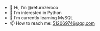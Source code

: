 - 👋 Hi, I’m @returnzerooo
- 👀 I’m interested in Python
- 🌱 I’m currently learning MySQL
- 📫 How to reach me: 512069746@qq.com

<!---
returnzerooo/returnzerooo is a ✨ special ✨ repository because its `README.md` (this file) appears on your GitHub profile.
You can click the Preview link to take a look at your changes.
--->
